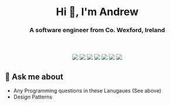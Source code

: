 <h1 align="center">Hi 👋, I'm Andrew</h1>
<h3 align="center">A software engineer from Co. Wexford, Ireland</h3>

<br>

<img src="">
 
<h3 align="center">
<img src="https://img.shields.io/badge/-C%2B%2B-brightgreen?style=plastic&logo=cplusplus"> <img src="https://img.shields.io/badge/-C%20Sharp-grey?style=plastic&logo=csharp"> <img src="https://img.shields.io/badge/-Javascript-lightgrey?style=plastic&logo=javascript"> <img src="https://img.shields.io/badge/-Python-red?style=plastic&logo=python"> <img src="https://img.shields.io/badge/-HTML-blue?style=plastic&logo=html5"> <img src="https://img.shields.io/badge/-CSS-pink?style=plastic&logo=css3"> <img src="https://img.shields.io/badge/-SQL-green?style=plastic&logo=mysql">
</h3>



## 💬 Ask me about
- Any Programming questions in these Lanugaues (See above)
- Design Patterns
